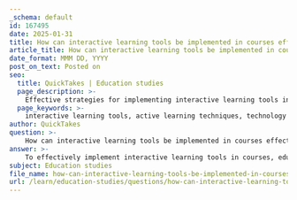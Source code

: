 ```yaml
---
_schema: default
id: 167495
date: 2025-01-31
title: How can interactive learning tools be implemented in courses effectively?
article_title: How can interactive learning tools be implemented in courses effectively?
date_format: MMM DD, YYYY
post_on_text: Posted on
seo:
  title: QuickTakes | Education studies
  page_description: >-
    Effective strategies for implementing interactive learning tools in educational courses to enhance engagement and learning outcomes.
  page_keywords: >-
    interactive learning tools, active learning techniques, technology integration, gamification, flipped classroom, multimedia resources, feedback and assessment, student engagement
author: QuickTakes
question: >-
    How can interactive learning tools be implemented in courses effectively?
answer: >-
    To effectively implement interactive learning tools in courses, educators can adopt several strategies that enhance student engagement and facilitate deeper understanding of the material. Here are some key approaches:\n\n### 1. **Incorporate Active Learning Techniques**\nActive learning involves engaging students in the learning process through discussions, problem-solving, and hands-on activities. This can be achieved by:\n- **Group Work**: Encourage collaboration among students to solve problems or discuss concepts, fostering a sense of community and shared learning.\n- **Peer Teaching**: Allow students to explain concepts to each other, reinforcing their understanding and communication skills.\n\n### 2. **Utilize Technology and Digital Tools**\nIntegrating technology can significantly enhance the learning experience. Some effective tools include:\n- **iClicker Technology**: This interactive response system allows students to participate in real-time during lectures, providing immediate feedback to instructors about student understanding.\n- **Online Platforms**: Use platforms like Coursera or Khan Academy for supplemental learning materials that cater to different learning styles and paces.\n\n### 3. **Gamification**\nIncorporating gamification elements into the curriculum can increase motivation and engagement. This can include:\n- **Rewards and Badges**: Implement a system where students earn rewards for completing tasks or achieving milestones, making learning more enjoyable.\n- **Game-Based Learning**: Design lessons that incorporate game mechanics, such as competitions or challenges, to encourage participation.\n\n### 4. **Flipped Classroom Model**\nThe flipped classroom approach encourages students to engage with lecture materials outside of class, allowing for more interactive and discussion-based activities during class time. This can be facilitated by:\n- **Pre-Class Assignments**: Assign readings or videos that students must complete before class, ensuring they come prepared to engage in deeper discussions.\n- **Interactive Questions**: Use platforms like Codon Learning to provide interactive questions that reinforce concepts and promote self-regulated learning.\n\n### 5. **Multimedia Integration**\nUtilizing multimedia resources can cater to various learning preferences and enhance understanding. This includes:\n- **Digital Note-Taking Tools**: Encourage students to use tools that allow for the integration of images, audio, and video into their notes, making the material more engaging and easier to comprehend.\n- **Interactive Content**: Incorporate videos, simulations, and interactive quizzes that allow students to explore concepts in a dynamic way.\n\n### 6. **Feedback and Assessment**\nProviding timely and constructive feedback is crucial for student development. Strategies include:\n- **Instant Feedback**: Use digital platforms that provide immediate feedback on assessments, helping students identify areas for improvement.\n- **Practice Tests**: Encourage the use of online resources for practice tests, allowing students to gauge their understanding and readiness for exams.\n\n### 7. **Mindfulness and Stress Management**\nIncorporating mindfulness techniques can help students manage test anxiety and improve focus. Strategies may include:\n- **Mindfulness Exercises**: Teach students techniques such as deep breathing or visualization to help them stay calm during tests and enhance their overall learning experience.\n\nBy implementing these strategies, educators can create a more interactive and engaging learning environment that not only enhances student participation but also improves learning outcomes.
subject: Education studies
file_name: how-can-interactive-learning-tools-be-implemented-in-courses-effectively.md
url: /learn/education-studies/questions/how-can-interactive-learning-tools-be-implemented-in-courses-effectively
---
```


&nbsp;
